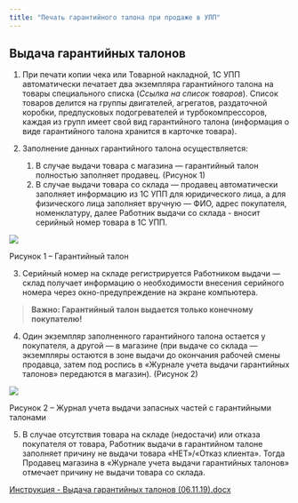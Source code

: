 ```yaml
---
title: "Печать гарантийного талона при продаже в УПП"
---
```


## Выдача гарантийных талонов

1.  При печати копии чека или Товарной накладной, 1С УПП автоматически печатает два экземпляра гарантийного талона на товары специального списка (_Ссылка на список товаров_). Список товаров делится на группы двигателей, агрегатов, раздаточной коробки, предпусковых подогревателей и турбокомпрессоров, каждая из групп имеет свой вид гарантийного талона (информация о виде гарантийного талона хранится в карточке товара).

2.  Заполнение данных гарантийного талона осуществляется:
   
    1.  В случае выдачи товара с магазина — гарантийный талон полностью заполняет продавец. (Рисунок 1)   
    2.  В случае выдачи товара со склада — продавец автоматически заполняет информацию из 1С УПП для юридического лица, а для физического лица заполняет вручную — ФИО, адрес покупателя, номенклатуру, далее Работник выдачи со склада - вносит серийный номер товара в 1С УПП.

![](_attach/lu224723662d7_tmp_83cfeca9ed57a8c8.png)

Рисунок 1 – Гарантийный талон

3.  Серийный номер на складе регистрируется Работником выдачи — склад получает информацию о необходимости внесения серийного номера через окно-предупреждение на экране компьютера.   

> **Важно: Гарантийный талон выдается только конечному покупателю!**

4.  Один экземпляр заполненного гарантийного талона остается у покупателя, а другой — в магазине (при выдаче со склада — экземпляры остаются в зоне выдачи до окончания рабочей смены продавца, затем под роспись в «Журнале учета выдачи гарантийных талонов» передаются в магазин). (Рисунок 2)   

![](_attach/lu224723662d7_tmp_4bde33abe226b146.png)

Рисунок 2 – Журнал учета выдачи запасных частей с гарантийными талонами

5.  В случае отсутствия товара на складе (недостачи) или отказа покупателя от товара, Работник выдачи в гарантийном талоне заполняет причину не выдачи товара «НЕТ»/«Отказ клиента». Тогда Продавец магазина в «Журнале учета выдачи гарантийных талонов» отмечает причину не выдачи товара со склада.

[Инструкция - Выдача гарантийных талонов (06.11.19).docx](UPP/_attach/Инструкция%20-%20Выдача%20гарантийных%20талонов%20(06.11.19).docx)